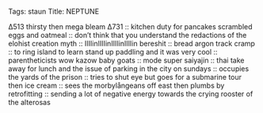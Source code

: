 Tags: staun
Title: NEPTUNE
  
∆513 thirsty then mega bleam ∆731 :: kitchen duty for pancakes scrambled eggs and oatmeal :: don’t think that you understand the redactions of the elohist creation myth :: IIIIinIIIIinIIIIinIIIIin bereshit :: bread argon track cramp :: to ring island to learn stand up paddling and it was very cool :: parentheticists wow kazow baby goats :: mode super saiyajin :: thai take away for lunch and the issue of parking in the city on sundays :: occupies the yards of the prison :: tries to shut eye but goes for a submarine tour then ice cream :: sees the morbylångeans off east then plumbs by retrofitting :: sending a lot of negative energy towards the crying rooster of the alterosas 